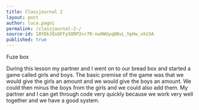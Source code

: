 ```yaml
---
title: Classjournal 2 
layout: post
author: luca.pagni
permalink: /classjournal-2-/
source-id: 18YDkJQsQFFy58RP2nr7R-nw9WUyq8BvL_hpHw_vXzSA
published: true
---
```

Fuze box 

During this lesson my partner and I went on to our bread box and started a game called girls and boys. The basic premise of the game was that we would give the girls an amount and we would give the boys an amount. We could then minus the boys from the girls and we could also add them. My partner and I can get through code very quickly because we work very well together and we have a good system.

